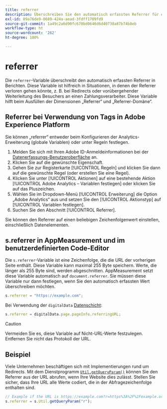 ```yaml
---
title: referrer
description: Überschreiben Sie den automatisch erfassten Referrer für einen Treffer.
exl-id: 09a76de9-0689-424a-aead-3fdff1709fd9
source-git-commit: 1a49c2a6d90fc670bd0646d6d40738a87b74b8eb
workflow-type: ht
source-wordcount: '262'
ht-degree: 100%

---
```


# referrer

Die `referrer`-Variable überschreibt den automatisch erfassten Referrer in Berichten. Diese Variable ist hilfreich in Situationen, in denen der Referrer verloren gehen könnte, z. B. bei Redirects oder vorübergehender Weiterleitung des Besuchers an einen Zahlungsverarbeiter. Diese Variable hilft beim Ausfüllen der Dimensionen „Referrer“ und „Referrer-Domäne“.

## Referrer bei Verwendung von Tags in Adobe Experience Platform

Sie können „referrer“ entweder beim Konfigurieren der Analytics-Erweiterung (globale Variablen) oder unter Regeln festlegen.

1. Melden Sie sich mit Ihren Adobe ID-Anmeldeinformationen bei der [Datenerfassungs-Benutzeroberfläche](https://experience.adobe.com/data-collection) an.
2. Klicken Sie auf die gewünschte Eigenschaft.
3. Gehen Sie zur Registerkarte [!UICONTROL Regeln] und klicken Sie dann auf die gewünschte Regel (oder erstellen Sie eine Regel).
4. Klicken Sie unter [!UICONTROL Aktionen] auf eine bestehende Aktion [!UICONTROL Adobe Analytics – Variablen festlegen] oder klicken Sie auf das Pluszeichen.
5. Wählen Sie im Dropdown-Menü [!UICONTROL Erweiterung] die Option „Adobe Analytics“ aus und setzen Sie den [!UICONTROL Aktionstyp] auf [!UICONTROL Variablen festlegen].
6. Suchen Sie den Abschnitt [!UICONTROL Referrer].

Sie können den Referrer auf einen beliebigen Zeichenfolgenwert einstellen, einschließlich Datenelementen.

## s.referrer in AppMeasurement und im benutzerdefinierten Code-Editor

Die `s.referrer`-Variable ist eine Zeichenfolge, die die URL der vorherigen Seite enthält. Diese Variable kann maximal 255 Byte speichern. Werte, die länger als 255 Byte sind, werden abgeschnitten. AppMeasurement setzt diese Variable automatisch auf `document.referrer`. Sie müssen diese Variable nur dann festlegen, wenn Sie den automatisch erfassten Wert überschreiben möchten.

```js
s.referrer = "https://example.com";
```

Bei Verwendung der `digitalData` [Datenschicht](../../prepare/data-layer.md):

```js
s.referrer = digitalData.page.pageInfo.referringURL;
```

>[!CAUTION]
>
>Vermeiden Sie es, diese Variable auf Nicht-URL-Werte festzulegen. Entfernen Sie nicht das Protokoll der URL.

## Beispiel

Viele Unternehmen beschäftigen sich mit Implementierungen rund um Redirects. Mit dem Dienstprogramm [`Util.getQueryParam()`](../functions/util-getqueryparam.md) können Sie den Referrer aus der URL abrufen, wenn Ihre Website dies zulässt. Stellen Sie sicher, dass Ihre URL alle Werte codiert, die in der Abfragezeichenfolge enthalten sind.

```js
// Example if the URL is https://example.com?r=https%3A%2F%2Fexample.org
s.referrer = s.Util.getQueryParam("r");
```
